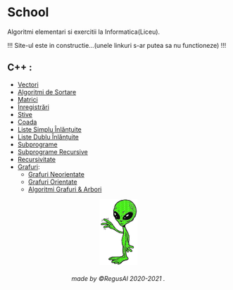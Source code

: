 # School

Algoritmi elementari si exercitii la Informatica(Liceu).
<br>

!!! Site-ul este in constructie...(unele linkuri s-ar putea sa nu functioneze) !!!


##  C++ :

- [Vectori]()
- [Algoritmi de Sortare]()
- [Matrici]()
- [Înregistrări]()
- [Stive]()
- [Coada]()
- [Liste Simplu Înlănțuite]()
- [Liste Dublu Înlănțuite]()
- [Subprograme]()
- [Subprograme Recursive]()
- [Recursivitate]()
- [Grafuri](https://github.com/RegusAl/School/tree/main/Grafuri): 
     * [Grafuri Neorientate](https://github.com/RegusAl/School/tree/main/Grafuri/Grafuri%20neorientate)
     * [Grafuri Orientate](https://github.com/RegusAl/School/tree/main/Grafuri/Grafuri%20orientate)
     * [Algoritmi Grafuri & Arbori](https://github.com/RegusAl/School/tree/main/Grafuri/Algoritmi%20Grafuri%20%26%20Arbori)
    

<p align="center">
<img src="https://raw.githubusercontent.com/RegusAl/School/main/Website/alien.gif" height="150px">
</p>
<h6 align="center"> made by  ©RegusAl 2020-2021 .</h6>


